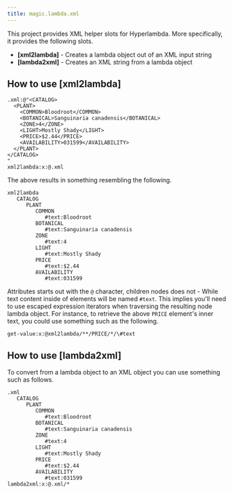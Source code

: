 ```yaml
---
title: magic.lambda.xml
---
```


This project provides XML helper slots for Hyperlambda. More specifically, it provides the following slots.

* __[xml2lambda]__ - Creates a lambda object out of an XML input string
* __[lambda2xml]__ - Creates an XML string from a lambda object

## How to use [xml2lambda]

```
.xml:@"<CATALOG>
  <PLANT>
    <COMMON>Bloodroot</COMMON>
    <BOTANICAL>Sanguinaria canadensis</BOTANICAL>
    <ZONE>4</ZONE>
    <LIGHT>Mostly Shady</LIGHT>
    <PRICE>$2.44</PRICE>
    <AVAILABILITY>031599</AVAILABILITY>
  </PLANT>
</CATALOG>
"
xml2lambda:x:@.xml
```

The above results in something resembling the following.

```
xml2lambda
   CATALOG
      PLANT
         COMMON
            #text:Bloodroot
         BOTANICAL
            #text:Sanguinaria canadensis
         ZONE
            #text:4
         LIGHT
            #text:Mostly Shady
         PRICE
            #text:$2.44
         AVAILABILITY
            #text:031599
```

Attributes starts out with the `@` character, children nodes does not - While text content inside of elements will
be named `#text`. This implies you'll need to use escaped expression iterators when traversing the resulting node
lambda object. For instance, to retrieve the above `PRICE` element's inner text, you could use something such as the
following.

```
get-value:x:@xml2lambda/**/PRICE/*/\#text
```

## How to use [lambda2xml]

To convert from a lambda object to an XML object you can use something such as follows.

```
.xml
   CATALOG
      PLANT
         COMMON
            #text:Bloodroot
         BOTANICAL
            #text:Sanguinaria canadensis
         ZONE
            #text:4
         LIGHT
            #text:Mostly Shady
         PRICE
            #text:$2.44
         AVAILABILITY
            #text:031599
lambda2xml:x:@.xml/*
```
